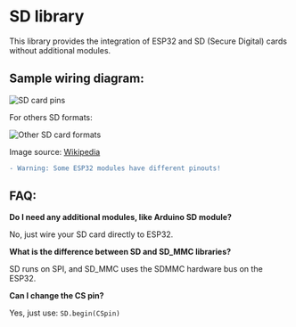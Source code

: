 
# SD library

This library provides the integration of ESP32 and SD (Secure Digital) cards without additional modules.


## Sample wiring diagram:


![SD card pins](http://i.imgur.com/4CoXOuR.png)

For others SD formats:


![Other SD card formats](https://upload.wikimedia.org/wikipedia/commons/thumb/a/ab/MMC-SD-miniSD-microSD-Color-Numbers-Names.gif/330px-MMC-SD-miniSD-microSD-Color-Numbers-Names.gif)


Image source: [Wikipedia](https://upload.wikimedia.org/wikipedia/commons/thumb/a/ab/MMC-SD-miniSD-microSD-Color-Numbers-Names.gif/330px-MMC-SD-miniSD-microSD-Color-Numbers-Names.gif)

```diff
- Warning: Some ESP32 modules have different pinouts!
```



## FAQ:

**Do I need any additional modules, like Arduino SD module?**

No, just wire your SD card directly to ESP32.



**What is the difference between SD and SD_MMC libraries?**

SD runs on SPI, and SD_MMC uses the SDMMC hardware bus on the ESP32.



**Can I change the CS pin?**

Yes, just use: `SD.begin(CSpin)`
